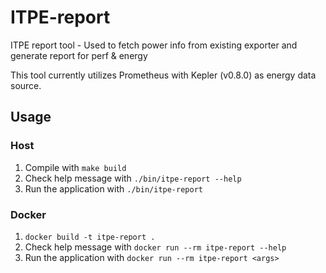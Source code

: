 # ITPE-report
ITPE report tool - Used to fetch power info from existing exporter and generate report for perf &amp; energy

This tool currently utilizes Prometheus with Kepler (v0.8.0) as energy data source.

## Usage

### Host
1. Compile with `make build`
2. Check help message with `./bin/itpe-report --help`
3. Run the application with `./bin/itpe-report`

### Docker
1. `docker build -t itpe-report .`
2. Check help message with `docker run --rm itpe-report --help`
3. Run the application with `docker run --rm itpe-report <args>`
